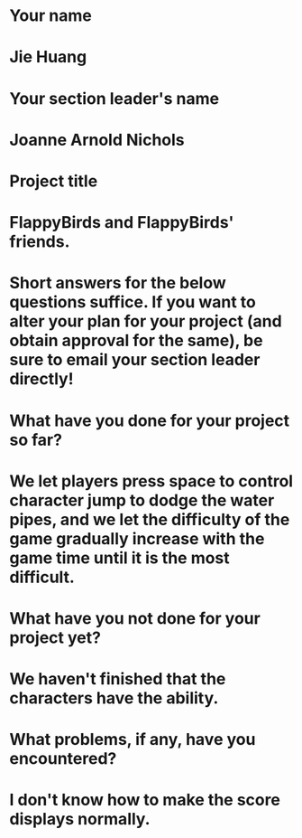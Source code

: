 # Your name
# Jie Huang
# Your section leader's name
# Joanne Arnold Nichols
# Project title
# FlappyBirds and FlappyBirds' friends.
# Short answers for the below questions suffice. If you want to alter your plan for your project (and obtain approval for the same), be sure to email your section leader directly!
# What have you done for your project so far?
# We let players press space to control character jump to dodge the water pipes, and we let the difficulty of the game gradually increase with the game time until it is the most difficult.
# What have you not done for your project yet?
# We haven't finished that the characters have the ability.
# What problems, if any, have you encountered?
# I don't know how to make the score displays normally.

